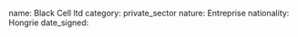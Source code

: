 name: Black Cell ltd
category: private_sector
nature:  Entreprise
nationality: Hongrie
date_signed:
    